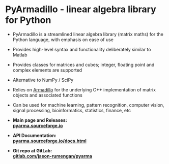 # PyArmadillo - linear algebra library for Python

* PyArmadillo is a streamlined linear algebra library (matrix maths) for the Python language, with emphasis on ease of use
* Provides high-level syntax and functionality deliberately similar to Matlab
* Provides classes for matrices and cubes; integer, floating point and complex elements are supported
* Alternative to NumPy / SciPy
* Relies on [Armadillo](http://arma.sourceforge.net) for the underlying C++ implementation of matrix objects and associated functions
* Can be used for machine learning,  pattern recognition, computer vision, signal processing, bioinformatics, statistics, finance, etc

* **Main page and Releases:**  
[**pyarma.sourceforge.io**](https://pyarma.sourceforge.io)

* **API Documentation:**  
[**pyarma.sourceforge.io/docs.html**](https://pyarma.sourceforge.io/docs.html)

* **Git repo at GitLab:**  
[**gitlab.com/jason-rumengan/pyarma**](https://gitlab.com/jason-rumengan/pyarma)  
